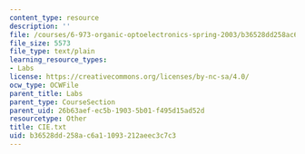 ```yaml
---
content_type: resource
description: ''
file: /courses/6-973-organic-optoelectronics-spring-2003/b36528dd258ac6a11093212aeec3c7c3_CIE.txt
file_size: 5573
file_type: text/plain
learning_resource_types:
- Labs
license: https://creativecommons.org/licenses/by-nc-sa/4.0/
ocw_type: OCWFile
parent_title: Labs
parent_type: CourseSection
parent_uid: 26b63aef-ec5b-1903-5b01-f495d15ad52d
resourcetype: Other
title: CIE.txt
uid: b36528dd-258a-c6a1-1093-212aeec3c7c3
---
```

